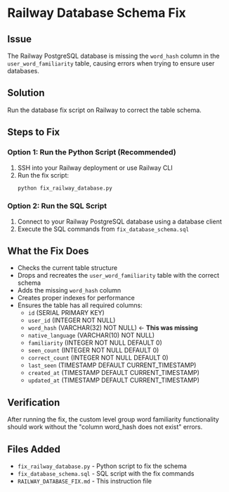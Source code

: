 # Railway Database Schema Fix

## Issue
The Railway PostgreSQL database is missing the `word_hash` column in the `user_word_familiarity` table, causing errors when trying to ensure user databases.

## Solution
Run the database fix script on Railway to correct the table schema.

## Steps to Fix

### Option 1: Run the Python Script (Recommended)
1. SSH into your Railway deployment or use Railway CLI
2. Run the fix script:
   ```bash
   python fix_railway_database.py
   ```

### Option 2: Run the SQL Script
1. Connect to your Railway PostgreSQL database using a database client
2. Execute the SQL commands from `fix_database_schema.sql`

## What the Fix Does
- Checks the current table structure
- Drops and recreates the `user_word_familiarity` table with the correct schema
- Adds the missing `word_hash` column
- Creates proper indexes for performance
- Ensures the table has all required columns:
  - `id` (SERIAL PRIMARY KEY)
  - `user_id` (INTEGER NOT NULL)
  - `word_hash` (VARCHAR(32) NOT NULL) ← **This was missing**
  - `native_language` (VARCHAR(10) NOT NULL)
  - `familiarity` (INTEGER NOT NULL DEFAULT 0)
  - `seen_count` (INTEGER NOT NULL DEFAULT 0)
  - `correct_count` (INTEGER NOT NULL DEFAULT 0)
  - `last_seen` (TIMESTAMP DEFAULT CURRENT_TIMESTAMP)
  - `created_at` (TIMESTAMP DEFAULT CURRENT_TIMESTAMP)
  - `updated_at` (TIMESTAMP DEFAULT CURRENT_TIMESTAMP)

## Verification
After running the fix, the custom level group word familiarity functionality should work without the "column word_hash does not exist" errors.

## Files Added
- `fix_railway_database.py` - Python script to fix the schema
- `fix_database_schema.sql` - SQL script with the fix commands
- `RAILWAY_DATABASE_FIX.md` - This instruction file
